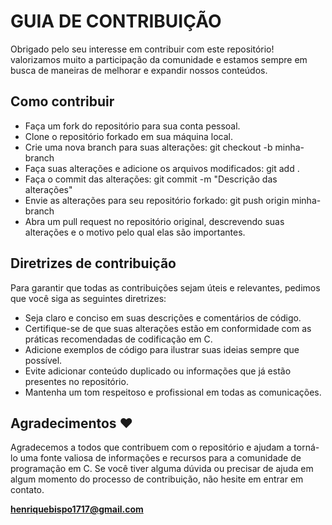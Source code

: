 # GUIA DE CONTRIBUIÇÃO

Obrigado pelo seu interesse em contribuir com este repositório! 
valorizamos muito a participação da comunidade e estamos sempre em busca de maneiras de melhorar e expandir nossos conteúdos.

## Como contribuir

- Faça um fork do repositório para sua conta pessoal.
- Clone o repositório forkado em sua máquina local.
- Crie uma nova branch para suas alterações: git checkout -b minha-branch
- Faça suas alterações e adicione os arquivos modificados: git add .
- Faça o commit das alterações: git commit -m "Descrição das alterações"
- Envie as alterações para seu repositório forkado: git push origin minha-branch
- Abra um pull request no repositório original, descrevendo suas alterações e o motivo pelo qual elas são importantes.

## Diretrizes de contribuição

Para garantir que todas as contribuições sejam úteis e relevantes, pedimos que você siga as seguintes diretrizes:

- Seja claro e conciso em suas descrições e comentários de código.
- Certifique-se de que suas alterações estão em conformidade com as práticas recomendadas de codificação em C.
- Adicione exemplos de código para ilustrar suas ideias sempre que possível.
- Evite adicionar conteúdo duplicado ou informações que já estão presentes no repositório.
- Mantenha um tom respeitoso e profissional em todas as comunicações.

## Agradecimentos :heart:

Agradecemos a todos que contribuem com o repositório e ajudam a torná-lo uma fonte valiosa de informações e 
recursos para a comunidade de programação em C. 
Se você tiver alguma dúvida ou precisar de ajuda em algum momento do processo de contribuição, 
não hesite em entrar em contato.

**henriquebispo1717@gmail.com**
